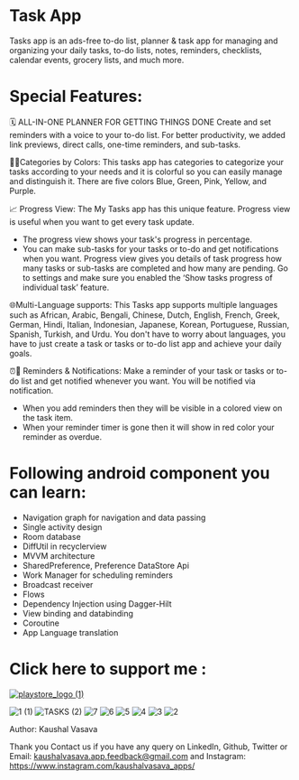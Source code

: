 # Task App
Tasks app is an ads-free to-do list, planner & task app for managing and organizing your daily tasks, to-do lists, notes, reminders, checklists, calendar events, grocery lists, and much more.

# Special Features:

🗓️ ALL-IN-ONE PLANNER FOR GETTING THINGS DONE
Create and set reminders with a voice to your to-do list.
For better productivity, we added link previews, direct calls, one-time reminders, and sub-tasks.

🌈📂Categories by Colors:
This tasks app has categories to categorize your tasks according to your needs and it is colorful so you can easily manage and distinguish it. There are five colors Blue, Green, Pink, Yellow, and Purple.

📈 Progress View:
The My Tasks app has this unique feature. Progress view is useful when you want to get every task update.
- The progress view shows your task's progress in percentage.
- You can make sub-tasks for your tasks or to-do and get notifications when you want. Progress view gives you details of task progress how many tasks or sub-tasks are completed and how many are pending.
Go to settings and make sure you enabled the ‘Show tasks progress of individual task’ feature.

🌐Multi-Language supports:
This Tasks app supports multiple languages such as African, Arabic, Bengali, Chinese, Dutch, English, French, Greek, German, Hindi, Italian, Indonesian, Japanese, Korean, Portuguese, Russian, Spanish, Turkish, and Urdu.
You don't have to worry about languages, you have to just create a task or tasks or to-do list app and achieve your daily goals.

⏰🔔 Reminders & Notifications:
Make a reminder of your task or tasks or to-do list and get notified whenever you want. You will be notified via notification.
- When you add reminders then they will be visible in a colored view on the task item.
- When your reminder timer is gone then it will show in red color your reminder as overdue.

# Following android component you can learn:

- Navigation graph for navigation and data passing
- Single activity design
- Room database
- DiffUtil in recyclerview
- MVVM architecture
- SharedPreference, Preference DataStore Api
- Work Manager for scheduling reminders 
- Broadcast receiver 
- Flows
- Dependency Injection using Dagger-Hilt
- View binding and databinding
- Coroutine
- App Language translation

# Click here to support me :

[![playstore_logo (1)](https://user-images.githubusercontent.com/49050597/144359511-fd4cc136-3d9f-45d5-8598-506a45f8d170.png)]( https://play.google.com/store/apps/details?id=com.lahsuak.apps.tasks)

![1 (1)](https://github.com/KaushalVasava/Task-App/assets/49050597/29feb2c9-368d-421b-a32a-591b161b44ba)
![TASKS (2)](https://github.com/KaushalVasava/Task-App/assets/49050597/2b9d6a4d-3763-4b1c-bd65-68615cfe5748)
![7](https://github.com/KaushalVasava/Task-App/assets/49050597/7143d5ee-3083-4582-8ba7-570d4466bc01)
![6](https://github.com/KaushalVasava/Task-App/assets/49050597/99a5256e-276a-41ca-b056-2e9e8e75cbba)
![5](https://github.com/KaushalVasava/Task-App/assets/49050597/e628d054-fbc7-46b3-9231-356ba2bb8bdc)
![4](https://github.com/KaushalVasava/Task-App/assets/49050597/fc999d45-86dc-46d2-aa4d-814a939972e3)
![3](https://github.com/KaushalVasava/Task-App/assets/49050597/e19eaac3-deee-4347-ac54-a4fcadc0e69b)
![2](https://github.com/KaushalVasava/Task-App/assets/49050597/ab362ddb-74f0-4093-8101-065270096b1a)


Author: Kaushal Vasava

Thank you
Contact us if you have any query on LinkedIn, Github, Twitter or
Email: kaushalvasava.app.feedback@gmail.com
and Instagram: https://www.instagram.com/kaushalvasava_apps/
